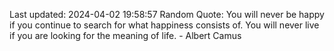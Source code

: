 Last updated: 2024-04-02 19:58:57
Random Quote: You will never be happy if you continue to search for what happiness consists of. You will never live if you are looking for the meaning of life. - Albert Camus